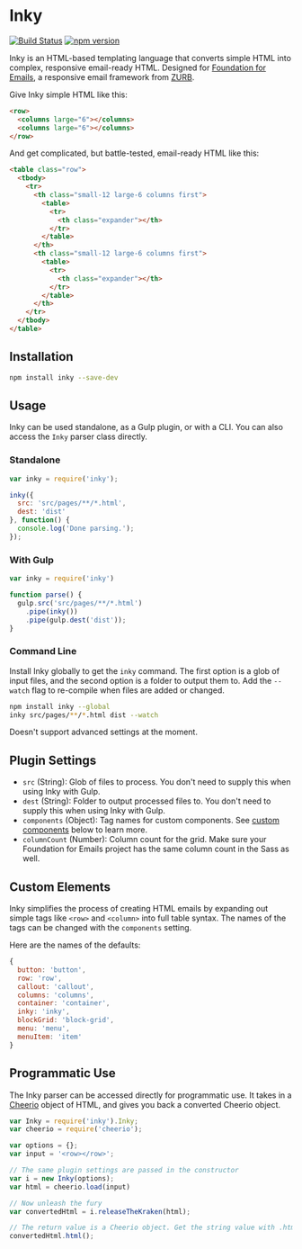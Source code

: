 # Inky

[![Build Status](https://travis-ci.org/zurb/inky.svg?branch=master)](https://travis-ci.org/zurb/inky) [![npm version](https://badge.fury.io/js/inky.svg)](https://badge.fury.io/js/inky)

Inky is an HTML-based templating language that converts simple HTML into complex, responsive email-ready HTML. Designed for [Foundation for Emails](http://foundation.zurb.com/emails), a responsive email framework from [ZURB](http://zurb.com).

Give Inky simple HTML like this:

```html
<row>
  <columns large="6"></columns>
  <columns large="6"></columns>
</row>
```

And get complicated, but battle-tested, email-ready HTML like this:

```html
<table class="row">
  <tbody>
    <tr>
      <th class="small-12 large-6 columns first">
        <table>
          <tr>
            <th class="expander"></th>
          </tr>
        </table>
      </th>
      <th class="small-12 large-6 columns first">
        <table>
          <tr>
            <th class="expander"></th>
          </tr>
        </table>
      </th>
    </tr>
  </tbody>
</table>
```

## Installation

```bash
npm install inky --save-dev
```

## Usage

Inky can be used standalone, as a Gulp plugin, or with a CLI. You can also access the `Inky` parser class directly.

### Standalone

```js
var inky = require('inky');

inky({
  src: 'src/pages/**/*.html',
  dest: 'dist'
}, function() {
  console.log('Done parsing.');
});
```

### With Gulp

```js
var inky = require('inky')

function parse() {
  gulp.src('src/pages/**/*.html')
    .pipe(inky())
    .pipe(gulp.dest('dist'));
}
```

### Command Line

Install Inky globally to get the `inky` command. The first option is a glob of input files, and the second option is a folder to output them to. Add the `--watch` flag to re-compile when files are added or changed.

```bash
npm install inky --global
inky src/pages/**/*.html dist --watch
```

Doesn't support advanced settings at the moment.

## Plugin Settings

- `src` (String): Glob of files to process. You don't need to supply this when using Inky with Gulp.
- `dest` (String): Folder to output processed files to. You don't need to supply this when using Inky with Gulp.
- `components` (Object): Tag names for custom components. See [custom components](#custom-components) below to learn more.
- `columnCount` (Number): Column count for the grid. Make sure your Foundation for Emails project has the same column count in the Sass as well.

## Custom Elements

Inky simplifies the process of creating HTML emails by expanding out simple tags like `<row>` and `<column>` into full table syntax. The names of the tags can be changed with the `components` setting.

Here are the names of the defaults:

```js
{
  button: 'button',
  row: 'row',
  callout: 'callout',
  columns: 'columns',
  container: 'container',
  inky: 'inky',
  blockGrid: 'block-grid',
  menu: 'menu',
  menuItem: 'item'
}
```

## Programmatic Use

The Inky parser can be accessed directly for programmatic use. It takes in a [Cheerio](https://github.com/cheeriojs/cheerio) object of HTML, and gives you back a converted Cheerio object.

```js
var Inky = require('inky').Inky;
var cheerio = require('cheerio');

var options = {};
var input = '<row></row>';

// The same plugin settings are passed in the constructor
var i = new Inky(options);
var html = cheerio.load(input)

// Now unleash the fury
var convertedHtml = i.releaseTheKraken(html);

// The return value is a Cheerio object. Get the string value with .html()
convertedHtml.html();
```
